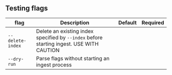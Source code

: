 ## Testing flags

| flag | Description | Default | Required |
|---|---|---|---|
| `--delete-index` | Delete an existing index specified by `--index` before starting ingest. USE WITH CAUTION |  |  |
| `--dry-run` | Parse flags without starting an ingest process |  |  |
